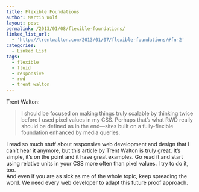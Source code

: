 ```yaml
---
title: Flexible Foundations
author: Martin Wolf
layout: post
permalink: /2013/01/08/flexible-foundations/
linked_list_url:
  - 'http://trentwalton.com/2013/01/07/flexible-foundations/#fn-2'
categories:
  - Linked List
tags:
  - flexible
  - fluid
  - responsive
  - rwd
  - trent walton
---
```

<p class="linked-list-quote-author">
  Trent Walton:
</p>

> I should be focused on making things truly scalable by thinking twice before I used pixel values in my CSS. Perhaps that’s what RWD really should be defined as in the end—sites built on a fully-flexible foundation enhanced by media queries.

I read so much stuff about responsive web development and design that I can&#8217;t hear it anymore, but this article by Trent Walton is truly great. It&#8217;s simple, it&#8217;s on the point and it hase great examples. Go read it and start using relative units in your CSS more often than pixel values. I try to do it, too.  
And even if you are as sick as me of the whole topic, keep spreading the word. We need every web developer to adapt this future proof approach.